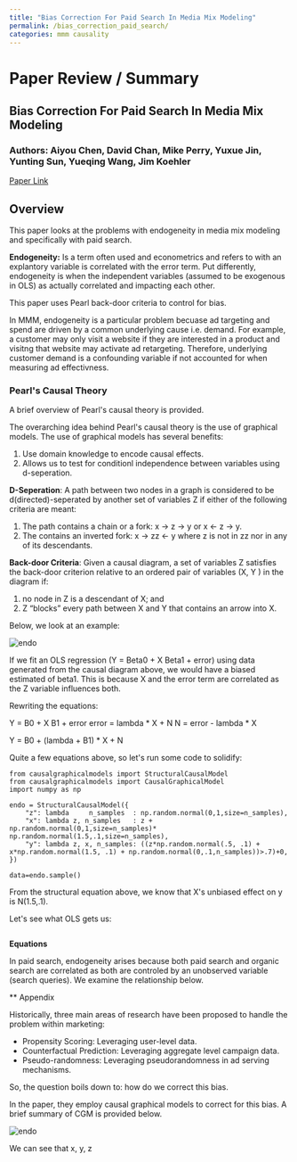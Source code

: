 ```yaml
---
title: "Bias Correction For Paid Search In Media Mix Modeling"
permalink: /bias_correction_paid_search/
categories: mmm causality
---
```


# Paper Review / Summary

## Bias Correction For Paid Search In Media Mix Modeling
### Authors: Aiyou Chen, David Chan, Mike Perry, Yuxue Jin, Yunting Sun, Yueqing Wang, Jim Koehler
[Paper Link](https://arxiv.org/pdf/1807.03292.pdf)

## Overview

This paper looks at the problems with endogeneity in media mix modeling and specifically with paid search. 

**Endogeneity:** Is a term often used and econometrics and refers to with an explantory variable is correlated with the error term. Put differently, endogeneity is when the independent variables (assumed to be exogenous in OLS) as actually correlated and impacting each other. 

This paper uses Pearl back-door criteria to control for bias. 

In MMM, endogeneity is a particular problem becuase ad targeting and spend are driven by a common underlying cause i.e. demand. For example, a customer may only visit a website if they are interested in a product and visitng that website may activate ad retargeting. Therefore, underlying customer demand is a confounding variable if not accounted for when measuring ad effectivness. 

### Pearl's Causal Theory

A brief overview of Pearl's causal theory is provided. 

The overarching idea behind Pearl's causal theory is the use of graphical models. The use of graphical models has several benefits:

1. Use domain knowledge to encode causal effects.
2. Allows us to test for conditionl independence between variables using d-seperation.

**D-Seperation**: A path between two nodes in a graph is considered to be d(directed)-seperated by another set of variables Z if either of the following criteria are meant:

1. The path contains a chain or a fork: x -> z -> y or x <- z -> y.
2. The contains an inverted fork: x -> zz <- y where z is not in zz nor in any of its descendants. 

**Back-door Criteria**:  Given a causal diagram, a set of variables Z satisfies the
back-door criterion relative to an ordered pair of variables (X, Y ) in the diagram if: 

1. no node in Z is a descendant of X; and 
2. Z “blocks” every path between X and Y that contains an arrow into X.

Below, we look at an example:

![endo](https://i.imgur.com/vbq36FX.png)

If we fit an OLS regression (Y = Beta0 + X Beta1 + error) using data generated from the causal diagram above, we would have a biased estimated of beta1. This is because X and the error term are correlated as the Z variable influences both. 

Rewriting the equations:

Y = B0 + X B1 + error
error = lambda * X + N
N = error - lambda * X 

Y = B0 + (lambda + B1) * X + N 

Quite a few equations above, so let's run some code to solidify: 

```
from causalgraphicalmodels import StructuralCausalModel
from causalgraphicalmodels import CausalGraphicalModel
import numpy as np

endo = StructuralCausalModel({
    "z": lambda     n_samples  : np.random.normal(0,1,size=n_samples),
    "x": lambda z, n_samples   : z + np.random.normal(0,1,size=n_samples)* np.random.normal(1.5,.1,size=n_samples),
    "y": lambda z, x, n_samples: ((z*np.random.normal(.5, .1) + x*np.random.normal(1.5, .1) + np.random.normal(0,.1,n_samples))>.7)+0,
})

data=endo.sample()

```
From the structural equation above, we know that X's unbiased effect on y is N(1.5,.1). 

Let's see what OLS gets us:

```

```


**Equations**

In paid search, endogeneity arises because both paid search and organic search are correlated as both are controled by an unobserved variable (search queries). We examine the relationship below. 


** Appendix


Historically, three main areas of research have been proposed to handle the problem within marketing:

* Propensity Scoring: Leveraging user-level data. 
* Counterfactual Prediction: Leveraging aggregate level campaign data. 
* Pseudo-randomness: Leveraging pseudorandomness in ad serving mechanisms. 


So, the question boils down to: how do we correct this bias.

In the paper, they employ causal graphical models to correct for this bias. A brief summary of CGM is provided below. 

![endo](https://i.imgur.com/vbq36FX.png)

We can see that x, y, z
